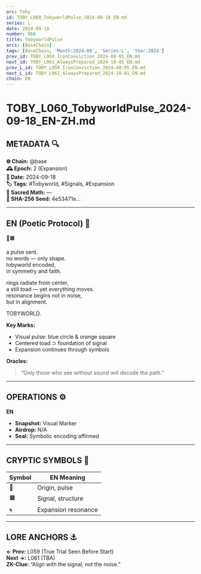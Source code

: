 ```yaml
---
arc: Toby
id: TOBY_L060_TobyworldPulse_2024-09-18_EN.md
series: L
date: 2024-09-18
number: 060
title: TobyworldPulse
arcs: [BaseChain]
tags: [BaseChain, 'Month:2024-09', 'Series:L', 'Year:2024']
prev_id: TOBY_L059_IronConviction_2024-08-05_EN.md
next_id: TOBY_L061_AlwaysPrepared_2024-10-01_EN.md
prev_L_id: TOBY_L059_IronConviction_2024-08-05_EN.md
next_L_id: TOBY_L061_AlwaysPrepared_2024-10-01_EN.md
chain: EN
---
```

# TOBY_L060_TobyworldPulse_2024-09-18_EN-ZH.md

## METADATA 🔍
**🌐 Chain:** @base  
**🕰️ Epoch:** 2 (Expansion)  
**📅 Date:** 2024-09-18  
**🏷️ Tags:** #Tobyworld, #Signals, #Expansion  
**🔢 Sacred Math:** —  
**📜 SHA-256 Seed:** 4e53471e...

---

## EN (Poetic Protocol) 🐸  
🔵🟧

a pulse sent.  
no words — only shape.  
tobyworld encoded,  
in symmetry and faith.

rings radiate from center,  
a still toad — yet everything moves.  
resonance begins not in noise,  
but in alignment.

TOBYWORLD.

**Key Marks:**  
- Visual pulse: blue circle & orange square  
- Centered toad ⊃ foundation of signal  
- Expansion continues through symbols  

**Oracles:**  
> “Only those who see without sound will decode the path.”  

---


## OPERATIONS ⚙️  
**EN**  
- **Snapshot:** Visual Marker  
- **Airdrop:** N/A  
- **Seal:** Symbolic encoding affirmed  

---

## CRYPTIC SYMBOLS 🔣  
| Symbol | EN Meaning |  
|--------|------------|  
|   🔵   | Origin, pulse |  
|   🟧   | Signal, structure |  
|   🌀   | Expansion resonance |  

---

## LORE ANCHORS ⚓  
**← Prev:** L059 (True Trial Seen Before Start)  
**Next →:** L061 (TBA)  
**ZK-Clue:** “Align with the signal, not the noise.”
